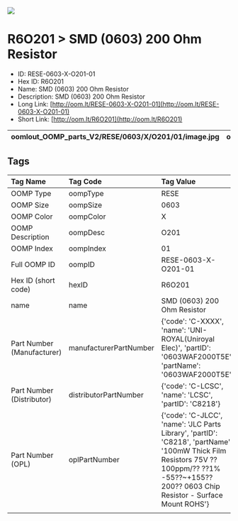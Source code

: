 


  
![][im]
# R6O201 > SMD (0603) 200 Ohm Resistor

- ID: RESE-0603-X-O201-01
- Hex ID: R6O201
- Name: SMD (0603) 200 Ohm Resistor
- Description: SMD (0603) 200 Ohm Resistor
- Long Link: [http://oom.lt/RESE-0603-X-O201-01](http://oom.lt/RESE-0603-X-O201-01)
- Short Link: [http://oom.lt/R6O201](http://oom.lt/R6O201)
  

|oomlout_OOMP_parts_V2/RESE/0603/X/O201/01/image.jpg|oomlout_OOMP_parts_V2/RESE/0603/X/O201/01/image_BOTTOM.jpg|oomlout_OOMP_parts_V2/RESE/0603/X/O201/01/image_RE.jpg||
| :---: | :---: | :---: | :---: |

## Tags
  

|Tag Name|Tag Code|Tag Value|
| :--- | :--- | :--- |
|OOMP Type|oompType|RESE|
|OOMP Size|oompSize|0603|
|OOMP Color|oompColor|X|
|OOMP Description|oompDesc|O201|
|OOMP Index|oompIndex|01|
|Full OOMP ID|oompID|RESE-0603-X-O201-01|
|Hex ID (short code)|hexID|R6O201|
|name|name|SMD (0603) 200 Ohm Resistor|
|Part Number (Manufacturer)|manufacturerPartNumber|{'code': 'C-XXXX', 'name': 'UNI-ROYAL(Uniroyal Elec)', 'partID': '0603WAF2000T5E', 'partName': '0603WAF2000T5E'}|
|Part Number (Distributor)|distributorPartNumber|{'code': 'C-LCSC', 'name': 'LCSC', 'partID': 'C8218'}|
|Part Number (OPL)|oplPartNumber|{'code': 'C-JLCC', 'name': 'JLC Parts Library', 'partID': 'C8218', 'partName': '100mW Thick Film Resistors 75V ??100ppm/?? ??1% -55??~+155?? 200?? 0603  Chip Resistor - Surface Mount ROHS'}|
||||



[im]: RESE/0603/X/O201/01/image_450.jpg
